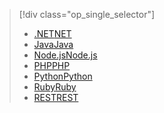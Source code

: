 > [!div class="op_single_selector"]
> * [<span data-ttu-id="61920-101">.NET</span><span class="sxs-lookup"><span data-stu-id="61920-101">NET</span></span>](../articles/service-bus-messaging/service-bus-dotnet-get-started-with-queues.md)
> * [<span data-ttu-id="61920-102">Java</span><span class="sxs-lookup"><span data-stu-id="61920-102">Java</span></span>](../articles/service-bus-messaging/service-bus-java-how-to-use-queues.md)
> * [<span data-ttu-id="61920-103">Node.js</span><span class="sxs-lookup"><span data-stu-id="61920-103">Node.js</span></span>](../articles/service-bus-messaging/service-bus-nodejs-how-to-use-queues.md)
> * [<span data-ttu-id="61920-104">PHP</span><span class="sxs-lookup"><span data-stu-id="61920-104">PHP</span></span>](../articles/service-bus-messaging/service-bus-php-how-to-use-queues.md)
> * [<span data-ttu-id="61920-105">Python</span><span class="sxs-lookup"><span data-stu-id="61920-105">Python</span></span>](../articles/service-bus-messaging/service-bus-python-how-to-use-queues.md)
> * [<span data-ttu-id="61920-106">Ruby</span><span class="sxs-lookup"><span data-stu-id="61920-106">Ruby</span></span>](../articles/service-bus-messaging/service-bus-ruby-how-to-use-queues.md)
> * [<span data-ttu-id="61920-107">REST</span><span class="sxs-lookup"><span data-stu-id="61920-107">REST</span></span>](../articles/service-bus-messaging/service-bus-brokered-tutorial-rest.md)
> 
> 

